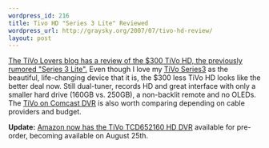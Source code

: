 ```yaml
--- 
wordpress_id: 216
title: Tivo HD "Series 3 Lite" Reviewed
wordpress_url: http://graysky.org/2007/07/tivo-hd-review/
layout: post
---
```

<a href="http://www.tivolovers.com/a-review-of-the-tivo-hd-digital-media-recorder/">The TiVo Lovers blog has a review of the $300 TiVo HD, the previously rumored "Series 3 Lite".</a> Even though I love my <a href="http://www.amazon.com/dp/B000I661J0/ref=nosim?tag=mikechampion">TiVo Series3</a> as the beautiful, life-changing device that it is, the $300 less TiVo HD looks like the better deal now. Still dual-tuner, records HD and great interface with only a smaller hard drive (160GB vs. 250GB), a non-backlit remote and no OLEDs. The <a href="http://gizmodo.com/gadgets/home-entertainment/tivo-on-comcast-how-it-works-228822.php">TiVo on Comcast DVR</a> is also worth comparing depending on cable providers and budget.

<b>Update:</b> <a href="http://www.amazon.com/dp/B000RZDBM2/ref=nosim?tag=mikechampion">Amazon now has the TiVo TCD652160 HD DVR</a> available for pre-order, becoming available on August 25th.



